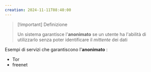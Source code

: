 ```yaml
---
creation: 2024-11-11T08:40:00
---
```

>[!important] Definizione
>
>Un sistema garantisce l'**anonimato** se un utente ha l'abilità di utilizzarlo senza poter identificare il *mittente* dei dati 

Esempi di servizi che garantiscono l'**anonimato** : 
+ Tor
+ freenet